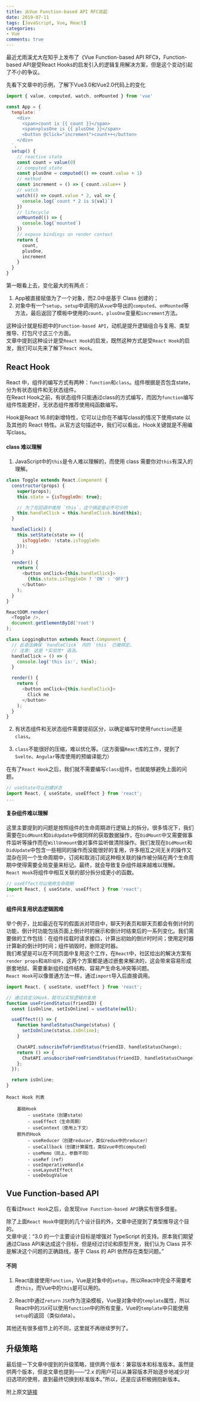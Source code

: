 ```yaml
---
title: 从Vue Function-based API RFC说起
date: 2019-07-11
tags: [JavaScript, Vue, React]
categories:
- Vue
comments: true
---
```


最近尤雨溪尤大在知乎上发布了《Vue Function-based API RFC》，Function-based API是受React Hooks的启发引入的逻辑复用解决方案，但是这个变动引起了不小的争议。

先看下文章中的示例，了解下Vue3.0和Vue2.0代码上的变化 <!-- more -->

```javascript
import { value, computed, watch, onMounted } from 'vue'

const App = {
  template: `
    <div>
      <span>count is {{ count }}</span>
      <span>plusOne is {{ plusOne }}</span>
      <button @click="increment">count++</button>
    </div>
  `,
  setup() {
    // reactive state
    const count = value(0)
    // computed state
    const plusOne = computed(() => count.value + 1)
    // method
    const increment = () => { count.value++ }
    // watch
    watch(() => count.value * 2, val => {
      console.log(`count * 2 is ${val}`)
    })
    // lifecycle
    onMounted(() => {
      console.log(`mounted`)
    })
    // expose bindings on render context
    return {
      count,
      plusOne,
      increment
    }
  }
}
```

第一眼看上去，变化最大的有两点：

1. App被直接赋值为了一个对象，而2.0中是基于 Class 创建的；
2. 对象中有一个`setup`，`setup`中调用的从`vue`中导出的`computed`、`onMounted`等方法，最后返回了模板中使用的`count`、`plusOne`变量和`increment`方法。

这种设计就是标题中的`Function-based API`，动机是提升逻辑组合与复用、类型推导、打包尺寸这三个方面。  
文章中提到这种设计是受`React Hook`的启发，既然这种方式是受`React Hook`的启发，我们可以先来了解下`React Hook`。

## React Hook

React 中，组件的编写方式有两种：`function`和`class`。组件根据是否包含state，分为有状态组件和无状态组件。  
在React Hook之前，有状态组件只能通过class的方式编写，而因为`function`编写组件性能更好，无状态组件推荐使用纯函数编写。

Hook是React 16.8的新增特性，它可以让你在不编写class的情况下使用state 以及其他的 React 特性。从官方这句描述中，我们可以看出，Hook关键就是不用编写class。

#### class 难以理解

1. JavaScript中的`this`是令人难以理解的，而使用 class 需要你对`this`有深入的理解。

```javascript
class Toggle extends React.Component {
  constructor(props) {
    super(props);
    this.state = {isToggleOn: true};

    // 为了在回调中使用 `this`，这个绑定是必不可少的
    this.handleClick = this.handleClick.bind(this);
  }

  handleClick() {
    this.setState(state => ({
      isToggleOn: !state.isToggleOn
    }));
  }

  render() {
    return (
      <button onClick={this.handleClick}>
        {this.state.isToggleOn ? 'ON' : 'OFF'}
      </button>
    );
  }
}

ReactDOM.render(
  <Toggle />,
  document.getElementById('root')
);
```

```javascript
class LoggingButton extends React.Component {
  // 此语法确保 `handleClick` 内的 `this` 已被绑定。
  // 注意: 这是 *实验性* 语法。
  handleClick = () => {
    console.log('this is:', this);
  }

  render() {
    return (
      <button onClick={this.handleClick}>
        Click me
      </button>
    );
  }
}
```

2. 有状态组件和无状态组件需要提前区分，以确定编写时使用`function`还是`class`。

3. `class`不能很好的压缩，难以优化等。（这方面偏`React`库的工作，提到了`Svelte`、`Angular`等库使用的预编译能力）

在有了`React Hook`之后，我们就不需要编写`class`组件，也就能够避免上面的问题。

```javascript
// useState可以创建状态
import React, { useState, useEffect } from 'react';
...
```

#### 复杂组件难以理解

这里主要提到的问题是按照组件的生命周期进行逻辑上的拆分。很多情况下，我们需要在`DidMount`和`DidUpdate`中做同样的获取数据操作，在`DidMount`中又需要做事件监听等操作而在`WillUnmount`做对事件监听做清除操作。我们发现在`DidMount`和`DidUpdate`中包含一些相同的操作而没能很好的复用，许多相互之间无关的操作又混杂在同一个生命周期中，订阅和取消订阅这种相关联的操作被分隔在两个生命周期中使得需要全局变量来标记。最终，就会导致复杂组件越来越难以理解。  
`React Hook`将组件中相互关联的部分拆分成更小的函数。

```javascript
// useEffect可以使用生命周期
import React, { useState, useEffect } from 'react';
...
```

#### 组件间复用状态逻辑困难

举个例子，比如最近在写的假面派对项目中，聊天列表页和聊天页都会有倒计时的功能，倒计时功能包括页面上倒计时的展示和倒计时结束后的一系列变化。我们需要做的工作包括：在组件挂载时请求接口，计算出初始的倒计时时间；使用定时器计算新的倒计时时间；组件销毁时，删除定时器。  
我们希望是可以在不同页面中复用这个工作，在`React`中，社区给出的解决方案有`render props`和`高阶组件`，这两个方案都是通过嵌套来解决的，这会带来容易形成嵌套地狱、需要重新组织组件结构、容易产生命名冲突等问题。  
`React Hook`可以像普通方法一样，通过`import`导入后直接调用。

```javascript
import React, { useState, useEffect } from 'react';

// 通过自定义Hook，就可以实现逻辑的复用
function useFriendStatus(friendID) {
  const [isOnline, setIsOnline] = useState(null);

  useEffect(() => {
    function handleStatusChange(status) {
      setIsOnline(status.isOnline);
    }

    ChatAPI.subscribeToFriendStatus(friendID, handleStatusChange);
    return () => {
      ChatAPI.unsubscribeFromFriendStatus(friendID, handleStatusChange);
    };
  });

  return isOnline;
}
```

    React Hook 列表
    
        基础Hook
            - useState（创建state）
            - useEffect（生命周期）
            - useContext（使用上下文）
        额外的Hook
            - useReducer（创建reducer，类似redux中的reducer）
            - useCallback（创建计算属性，类似vue中的computed）
            - useMemo（同上，参数不同）
            - useRef（ref）
            - useImperativeHandle
            - useLayoutEffect
            - useDebugValue

## Vue Function-based API

在看过`React Hook`之后，会发现`Vue Function-based API`确实有很多借鉴。  

除了上面`React Hook`中提到的几个设计目的外，文章中还提到了类型推导这个目的。  
文章中说：“3.0 的一个主要设计目标是增强对 TypeScript 的支持。原本我们期望通过Class API来达成这个目标，但是经过讨论和原型开发，我们认为 Class 并不是解决这个问题的正确路线，基于 Class 的 API 依然存在类型问题。”

#### 不同

1. React直接使用`function`，Vue是对象中的`setup`，所以React中完全不需要考虑`this`，而Vue中的`this`是可以用的。

2. React中通过`return` `JSX`作为渲染模板，Vue是对象中的`template`属性，所以React中的`JSX`可以使用`function`中的所有变量，Vue的`template`中只能使用`setup`的返回（类似data）。

其他还有很多细节上的不同，这里就不再继续罗列了。

## 升级策略

最后提一下文章中提到的升级策略，提供两个版本：兼容版本和标准版本。虽然提供两个版本，但是文章也提到——“2.x 的用户可以从兼容版本开始逐步地减少对旧选项的使用，直到最终切换到标准版本。”所以，还是应该积极拥抱新版本。  

附上原文[链接](https://zhuanlan.zhihu.com/p/68477600)
